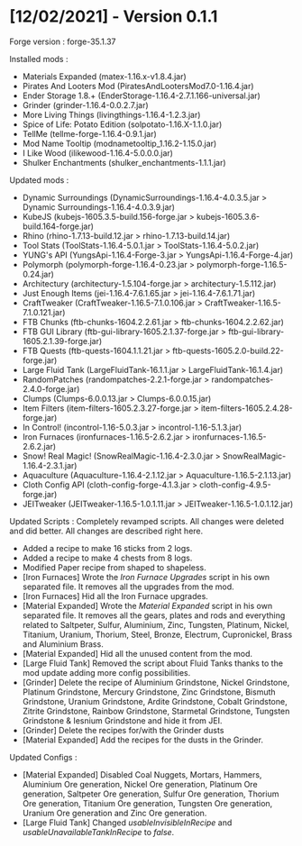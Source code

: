# [12/02/2021] - Version 0.1.1   
Forge version : forge-35.1.37  

Installed mods :
- Materials Expanded (matex-1.16.x-v1.8.4.jar)
- Pirates And Looters Mod (PiratesAndLootersMod7.0-1.16.4.jar)
- Ender Storage 1.8.+ (EnderStorage-1.16.4-2.7.1.166-universal.jar)
- Grinder (grinder-1.16.4-0.0.2.7.jar)
- More Living Things (livingthings-1.16.4-1.2.3.jar)
- Spice of Life: Potato Edition (solpotato-1.16.X-1.1.0.jar)
- TellMe (tellme-forge-1.16.4-0.9.1.jar)
- Mod Name Tooltip (modnametooltip_1.16.2-1.15.0.jar)
- I Like Wood (ilikewood-1.16.4-5.0.0.0.jar)
- Shulker Enchantments (shulker_enchantments-1.1.1.jar)

Updated mods :
- Dynamic Surroundings (DynamicSurroundings-1.16.4-4.0.3.5.jar > Dynamic Surroundings-1.16.4-4.0.3.9.jar)
- KubeJS (kubejs-1605.3.5-build.156-forge.jar > kubejs-1605.3.6-build.164-forge.jar)
- Rhino (rhino-1.7.13-build.12.jar > rhino-1.7.13-build.14.jar)
- Tool Stats (ToolStats-1.16.4-5.0.1.jar > ToolStats-1.16.4-5.0.2.jar)
- YUNG's API (YungsApi-1.16.4-Forge-3.jar > YungsApi-1.16.4-Forge-4.jar)
- Polymorph (polymorph-forge-1.16.4-0.23.jar > polymorph-forge-1.16.5-0.24.jar)
- Architectury (architectury-1.5.104-forge.jar > architectury-1.5.112.jar)
- Just Enough Items (jei-1.16.4-7.6.1.65.jar > jei-1.16.4-7.6.1.71.jar)
- CraftTweaker (CraftTweaker-1.16.5-7.1.0.106.jar > CraftTweaker-1.16.5-7.1.0.121.jar)
- FTB Chunks (ftb-chunks-1604.2.2.61.jar > ftb-chunks-1604.2.2.62.jar)
- FTB GUI Library (ftb-gui-library-1605.2.1.37-forge.jar > ftb-gui-library-1605.2.1.39-forge.jar)
- FTB Quests (ftb-quests-1604.1.1.21.jar > ftb-quests-1605.2.0-build.22-forge.jar)
- Large Fluid Tank (LargeFluidTank-16.1.1.jar > LargeFluidTank-16.1.4.jar)
- RandomPatches (randompatches-2.2.1-forge.jar > randompatches-2.4.0-forge.jar)
- Clumps (Clumps-6.0.0.13.jar > Clumps-6.0.0.15.jar)
- Item Filters (item-filters-1605.2.3.27-forge.jar > item-filters-1605.2.4.28-forge.jar)
- In Control! (incontrol-1.16-5.0.3.jar > incontrol-1.16-5.1.3.jar)
- Iron Furnaces (ironfurnaces-1.16.5-2.6.2.jar > ironfurnaces-1.16.5-2.6.2.jar)
- Snow! Real Magic! (SnowRealMagic-1.16.4-2.3.0.jar > SnowRealMagic-1.16.4-2.3.1.jar)
- Aquaculture (Aquaculture-1.16.4-2.1.12.jar > Aquaculture-1.16.5-2.1.13.jar)
- Cloth Config API (cloth-config-forge-4.1.3.jar > cloth-config-4.9.5-forge.jar)
- JEITweaker (JEITweaker-1.16.5-1.0.1.11.jar > JEITweaker-1.16.5-1.0.1.12.jar)


Updated Scripts :
Completely revamped scripts. All changes were deleted and did better. All changes are described right here.

- Added a recipe to make 16 sticks from 2 logs.
- Added a recipe to make 4 chests from 8 logs.
- Modified Paper recipe from shaped to shapeless.
- [Iron Furnaces] Wrote the *Iron Furnace Upgrades* script in his own separated file. It removes all the upgrades from the mod.
- [Iron Furnaces] Hid all the Iron Furnace upgrades.
- [Material Expanded] Wrote the *Material Expanded* script in his own separated file. It removes all the gears, plates and rods and everything related to Saltpeter, Sulfur, Aluminium, Zinc, Tungsten, Platinum, Nickel, Titanium, Uranium, Thorium, Steel, Bronze, Electrum, Cupronickel, Brass and Aluminium Brass.
- [Material Expanded] Hid all the unused content from the mod.
- [Large Fluid Tank] Removed the script about Fluid Tanks thanks to the mod update adding more config possibilities.
- [Grinder] Delete the recipe of Aluminium Grindstone, Nickel Grindstone, Platinum Grindstone, Mercury Grindstone, Zinc Grindstone, Bismuth Grindstone, Uranium Grindstone, Ardite Grindstone, Cobalt Grindstone, Zitrite Grindstone, Rainbow Grindstone, Starmetal Grindstone, Tungsten Grindstone & Iesnium Grindstone and hide it from JEI.
- [Grinder] Delete the recipes for/with the Grinder dusts
- [Material Expanded] Add the recipes for the dusts in the Grinder.

Updated Configs :
- [Material Expanded] Disabled Coal Nuggets, Mortars, Hammers, Aluminium Ore generation, Nickel Ore generation, Platinum Ore generation, Saltpeter Ore generation, Sulfur Ore generation, Thorium Ore generation, Titanium Ore generation, Tungsten Ore generation, Uranium Ore generation and Zinc Ore generation.
- [Large Fluid Tank] Changed *usableInvisibleInRecipe* and *usableUnavailableTankInRecipe* to *false*.
